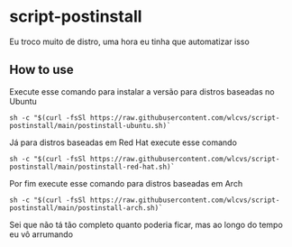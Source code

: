 # script-postinstall
Eu troco muito de distro, uma hora eu tinha que automatizar isso 


## How to use

Execute esse comando para instalar a versão para distros baseadas no Ubuntu
```shell
sh -c "$(curl -fsSl https://raw.githubusercontent.com/wlcvs/script-postinstall/main/postinstall-ubuntu.sh)`
```

Já para distros baseadas em Red Hat execute esse comando  
```shell
sh -c "$(curl -fsSl https://raw.githubusercontent.com/wlcvs/script-postinstall/main/postinstall-red-hat.sh)`
```

Por fim execute esse comando para distros baseadas em Arch
```shell
sh -c "$(curl -fsSl https://raw.githubusercontent.com/wlcvs/script-postinstall/main/postinstall-arch.sh)`
```


Sei que não tá tão completo quanto poderia ficar, mas ao longo do tempo eu vô arrumando